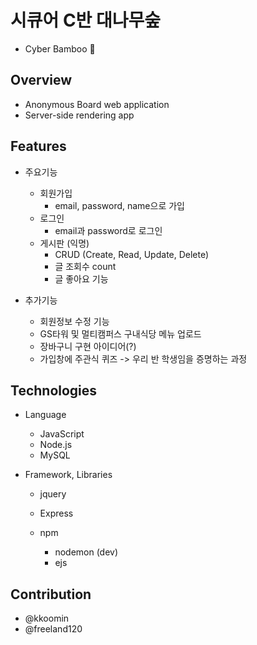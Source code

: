 # 시큐어 C반 대나무숲

- Cyber Bamboo 🎋

## Overview

- Anonymous Board web application
- Server-side rendering app

## Features

- 주요기능

  - 회원가입
    - email, password, name으로 가입
  - 로그인
    - email과 password로 로그인
  - 게시판 (익명)
    - CRUD (Create, Read, Update, Delete)
    - 글 조회수 count
    - 글 좋아요 기능

- 추가기능
  - 회원정보 수정 기능
  - GS타워 및 멀티캠퍼스 구내식당 메뉴 업로드
  - 장바구니 구현 아이디어(?)
  - 가입창에 주관식 퀴즈 -> 우리 반 학생임을 증명하는 과정

## Technologies

- Language

  - JavaScript
  - Node.js
  - MySQL

- Framework, Libraries

  - jquery
  - Express
  - npm

    - nodemon (dev)
    - ejs

## Contribution

- @kkoomin
- @freeland120
